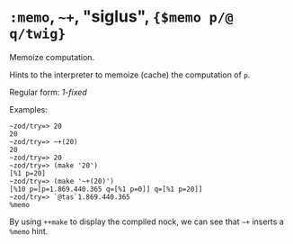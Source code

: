 # `:memo`, `~+`, "siglus", `{$memo p/@ q/twig}`

Memoize computation.

Hints to the interpreter to memoize (cache) the computation of `p`.

Regular form: *1-fixed*

Examples:

    ~zod/try=> 20
    20
    ~zod/try=> ~+(20)
    20
    ~zod/try=> 20
    ~zod/try=> (make '20')
    [%1 p=20]
    ~zod/try=> (make '~+(20)')
    [%10 p=[p=1.869.440.365 q=[%1 p=0]] q=[%1 p=20]]
    ~zod/try=> `@tas`1.869.440.365
    %memo

By using `++make` to display the compiled nock, we can see that `~+`
inserts a `%memo` hint.
